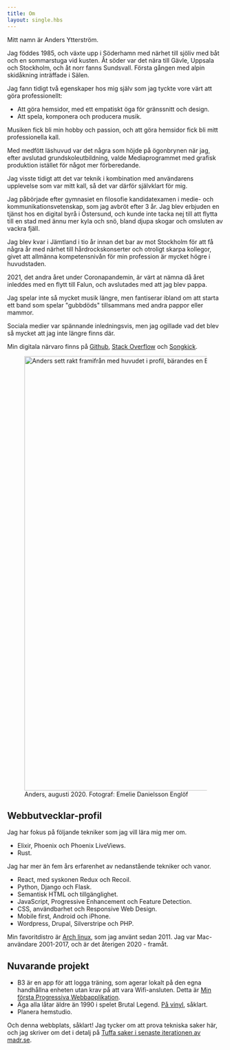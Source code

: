 ```yaml
---
title: Om
layout: single.hbs
---
```


Mitt namn är Anders Ytterström.

Jag föddes 1985, och växte upp i Söderhamn med närhet till sjöliv med båt 
och en sommarstuga vid kusten. Åt söder var det nära till Gävle, Uppsala 
och Stockholm, och åt norr fanns Sundsvall. Första gången med alpin skidåkning 
inträffade i Sälen.

Jag fann tidigt två egenskaper hos mig själv som jag tyckte vore värt att göra
professionellt:

* Att göra hemsidor, med ett empatiskt öga för gränssnitt och design.
* Att spela, komponera och producera musik.

Musiken fick bli min hobby och passion, och att göra hemsidor fick bli mitt professionella kall.

Med medfött läshuvud var det några som höjde på ögonbrynen när jag, efter 
avslutad grundskoleutbildning, valde Mediaprogrammet med grafisk produktion istället för något mer förberedande.

Jag visste tidigt att det var teknik i kombination med användarens 
upplevelse som var mitt kall, så det var därför självklart för mig. 

Jag påbörjade efter gymnasiet en filosofie kandidatexamen i medie- och kommunikationsvetenskap, som jag avbröt efter 3 år. Jag blev
erbjuden en tjänst hos en digital byrå i Östersund, och kunde inte tacka nej 
till att flytta till en stad med ännu mer kyla och snö, bland djupa skogar och omsluten av vackra fjäll.

Jag blev kvar i Jämtland i tio år innan det bar av mot Stockholm för att få några
år med närhet till hårdrockskonserter och otroligt skarpa kollegor, givet att
allmänna kompetensnivån för min profession är mycket högre i huvudstaden.

2021, det andra året under Coronapandemin, är värt at nämna då året inleddes med en flytt till Falun, och avslutades med att jag blev pappa.

Jag spelar inte så mycket musik längre, men fantiserar ibland om att starta ett band som spelar "gubbdöds" tillsammans med andra pappor eller mammor.

Sociala medier var spännande inledningsvis, men jag ogillade vad det blev så mycket att jag inte längre finns där.

Min digitala närvaro finns på [Github](https://github.com/madr), [Stack Overflow](http://stackoverflow.com/users/512382/madr) och [Songkick](https://www.songkick.com/users/madrse).

<figure>
<img src="../mugshot.jpg" alt="Anders sett rakt framifrån med huvudet i profil, bärandes en Battle
vest och en Nervosa T-shirt" width="756"
height="1008">
<figcaption>Anders, augusti 2020. Fotograf: Emelie Danielsson Englöf</figcaption>
</figure>

## Webbutvecklar-profil

Jag har fokus på följande tekniker som jag vill lära mig mer om.

- Elixir, Phoenix och Phoenix LiveViews.
- Rust.

Jag har mer än fem års erfarenhet av nedanstående tekniker och vanor.

- React, med syskonen Redux och Recoil.
- Python, Django och Flask.
- Semantisk HTML och tillgänglighet.
- JavaScript, Progressive Enhancement och Feature Detection.
- CSS, användbarhet och Responsive Web Design.
- Mobile first, Android och iPhone.
- Wordpress, Drupal, Silverstripe och PHP.

Min favoritdistro är [Arch linux](https://archlinux.org), som jag använt sedan 2011. Jag var Mac-användare 2001-2017, och är det återigen 2020 - framåt.

## Nuvarande projekt

- B3 är en app för att logga träning, som agerar lokalt på den egna handhållna
  enheten utan krav på att vara Wifi-ansluten. Detta är [Min första Progressiva Webbapplikation](../2019/b3/).
- Äga alla låtar äldre än 1990 i spelet Brutal Legend. [På vinyl](../bl/), såklart.
- Planera hemstudio.

Och denna webbplats, såklart! Jag tycker om att prova tekniska saker här, och
jag skriver om det i detalj på [Tuffa saker i senaste iterationen av
madr.se](../2019/meta/).
